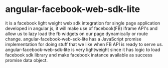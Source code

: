 # angular-facebook-web-sdk-lite
it is a facebook light weight web sdk integration for single page application developed in angular js, it will make use of facebook(FB) iframe API's and allow us to lazy load the fb widgets on our page dynamically or route change. angular-facebook-web-sdk-lite has a JavaScript promise implementation for doing stuff that we like when FB API is ready to serve us. angular-facebook-web-sdk-lite is very lightweight since it has logic to load facebook sdk library and make facebook instance available as success promise data object.
